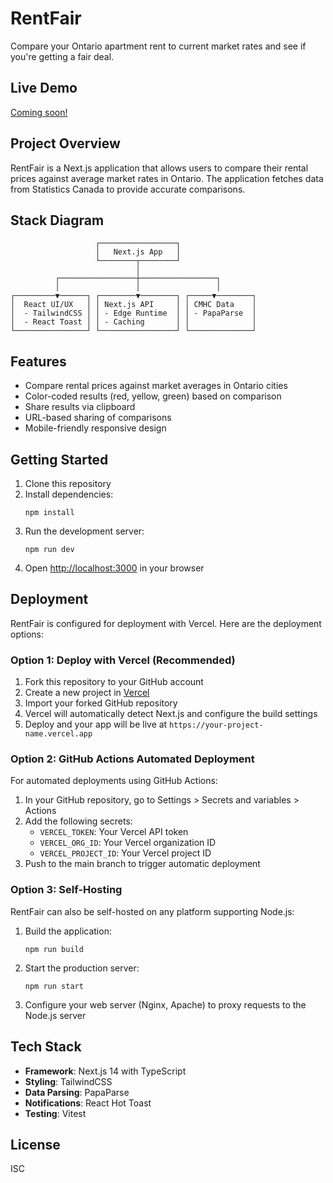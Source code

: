 # RentFair

Compare your Ontario apartment rent to current market rates and see if you're getting a fair deal.

## Live Demo

[Coming soon!](#)

## Project Overview

RentFair is a Next.js application that allows users to compare their rental prices against average market rates in Ontario. The application fetches data from Statistics Canada to provide accurate comparisons.

## Stack Diagram

```
                   ┌─────────────────┐
                   │   Next.js App   │
                   └────────┬────────┘
                            │
          ┌─────────────────┼─────────────────┐
          │                 │                 │
┌─────────▼──────┐ ┌────────▼────────┐ ┌─────▼────────┐
│  React UI/UX   │ │ Next.js API     │ │ CMHC Data    │
│  - TailwindCSS │ │ - Edge Runtime  │ │ - PapaParse  │
│  - React Toast │ │ - Caching       │ │              │
└────────────────┘ └─────────────────┘ └──────────────┘
```

## Features

- Compare rental prices against market averages in Ontario cities
- Color-coded results (red, yellow, green) based on comparison
- Share results via clipboard
- URL-based sharing of comparisons
- Mobile-friendly responsive design

## Getting Started

1. Clone this repository
2. Install dependencies:
   ```
   npm install
   ```
3. Run the development server:
   ```
   npm run dev
   ```
4. Open [http://localhost:3000](http://localhost:3000) in your browser

## Deployment

RentFair is configured for deployment with Vercel. Here are the deployment options:

### Option 1: Deploy with Vercel (Recommended)

1. Fork this repository to your GitHub account
2. Create a new project in [Vercel](https://vercel.com)
3. Import your forked GitHub repository
4. Vercel will automatically detect Next.js and configure the build settings
5. Deploy and your app will be live at `https://your-project-name.vercel.app`

### Option 2: GitHub Actions Automated Deployment

For automated deployments using GitHub Actions:

1. In your GitHub repository, go to Settings > Secrets and variables > Actions
2. Add the following secrets:
   - `VERCEL_TOKEN`: Your Vercel API token
   - `VERCEL_ORG_ID`: Your Vercel organization ID
   - `VERCEL_PROJECT_ID`: Your Vercel project ID
3. Push to the main branch to trigger automatic deployment

### Option 3: Self-Hosting

RentFair can also be self-hosted on any platform supporting Node.js:

1. Build the application:
   ```
   npm run build
   ```
2. Start the production server:
   ```
   npm run start
   ```
3. Configure your web server (Nginx, Apache) to proxy requests to the Node.js server

## Tech Stack

- **Framework**: Next.js 14 with TypeScript
- **Styling**: TailwindCSS
- **Data Parsing**: PapaParse
- **Notifications**: React Hot Toast
- **Testing**: Vitest

## License

ISC